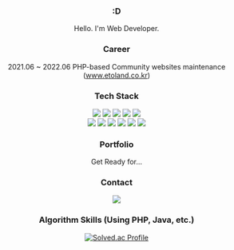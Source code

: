 <div align='center'>

### :D
Hello. I'm Web Developer.
<br>

### Career
2021.06 ~ 2022.06
PHP-based Community websites maintenance (www.etoland.co.kr)

### Tech Stack

<img src="https://img.shields.io/badge/HTML5-E34F26?style=flat&logo=HTML5&logoColor=white" />
<img src="https://img.shields.io/badge/CSS3-1572B6?style=flat&logo=CSS3&logoColor=white" />
<img src="https://img.shields.io/badge/JavaScript-F7DF1E?style=flat&logo=JavaScript&logoColor=white" />
<img src="https://img.shields.io/badge/jQuery-0769AD?style=flat&logo=jQuery&logoColor=white" />
<img src="https://img.shields.io/badge/React-61DAFB?style=flat&logo=React&logoColor=white" />
<!--<img src="https://img.shields.io/badge/Vue.js-4FC08D?style=flat&logo=Vue.js&logoColor=white" />-->
<br>
<img src="https://img.shields.io/badge/PHP-777BB4?style=flat&logo=PHP&logoColor=white" />
<!--<img src="https://img.shields.io/badge/Laravel-FF2D20?style=flat-square&logo=Laravel&logoColor=white" />-->
<img src="https://img.shields.io/badge/Java-0099E5?style=flat&logo=OpenJDK&logoColor=white" />
<img src="https://img.shields.io/badge/Spring-6DB33F?style=flat&logo=Spring&logoColor=white" />
<img src="https://img.shields.io/badge/MariaDB-003545?style=flat&logo=MariaDB&logoColor=white" />
<img src="https://img.shields.io/badge/Oracle DB-F80000?style=flat&logo=Oracle&logoColor=white" />
<img src="https://img.shields.io/badge/GitHub-181717?style=flat&logo=GitHub&logoColor=white" />

<br>

### Portfolio
Get Ready for...
<br>
  
### Contact

<a href='mailto:jungmin09172@naver.com'>
<img src="https://img.shields.io/badge/NAVER-03C75A?style=flat&logo=Naver&logoColor=white" />
</a>

<br>

### Algorithm Skills (Using PHP, Java, etc.)

[![Solved.ac Profile](http://mazassumnida.wtf/api/v2/generate_badge?boj=jungmin0917)](https://www.acmicpc.net/user/jungmin0917)

</div>
